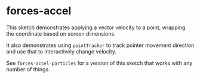 # forces-accel

This sketch demonstrates applying a vector velocity to a point, wrapping the
coordinate based on screen dimensions.

It also demonstrates using `pointTracker` to track pointer movement direction
and use that to interactively change velocity.

See `forces-accel-particles` for a version of this sketch that works with any
number of things.
